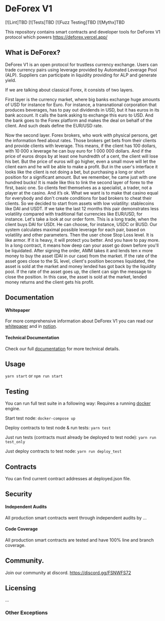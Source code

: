 # DeForex V1

[![Lint]TBD
[![Tests]TBD
[![Fuzz Testing]TBD
[![Mythx]TBD

This repository contains smart contracts and developer tools for DeForex V1 protocol which powers  https://deforex.vercel.app/

## What is DeForex?

DeForex V1 is an open protocol for trustless currency exchange. Users can trade currency pairs using leverage provided by Automated Leverage Pool (ALP). Suppliers can participate in liquidity providing for ALP and generate yield. 

If we are talking about classical Forex, it consists of two layers. 

First layer is the currency market, where big banks exchange huge amounts of USD for instance for Euro. For instance, a transnational corporation that produces beverages, has to pay out dividends in USD, but it has euros in its bank account. It calls the bank asking to exchange this euro to USD. And the bank goes to the Forex platform and makes the deal on behalf of the client. And such deals define the EUR/USD rate. 

Now the second layer. Forex brokers, who work with physical persons, get the information feed about rates. Those brokers get bets from their clients and provide clients with leverage. This means, if the client has 100 dollars, with 10 000 x leverage he can buy euro for 1 000 000 dollars. And if the price of euros drops by at least one hundredth of a cent, the client will lose his bet. But the price of euros will go higher, even a small move will let the client earn and he will be able to make a profit. But in the user's interface it looks like the client is not doing a bet, but purchasing a long or short position for a significant amount. But we remember, he came just with one hundred bucks! It is made like this to link the second layer of forex to the first, basic one. So clients feel themselves as a specialist, a trader, not a player at the casino. And it’s ok. What we want is to make that casino equal for everybody and don't create conditions for bad brokers to cheat their clients. So we decided to start from assets with low volatility: stablecoins like DAI and USDT. If we take the last 12 months this pair demonstrates less volatility compared with traditional fiat currencies like EUR/USD, for instance. Let's take a look at our order form. This is a long trade, when the client buys DAI for USDt. He can choose, for instance, USDC or BUSD. Our system calculates maximal possible leverage for each pair, based on volatility and other parameters. Then the user chose Stop Loss level. It is like armor. If it is heavy, it will protect you better. And you have to pay more. In a long contract, it means how deep can your asset go down before you'll be liquidated. After signing the order, AMM takes it and lends ten x more money to buy the asset (DAI in our case) from the market. If the rate of the asset goes close to the SL level, client's position becomes liquidated, the asset is sold at the market and money lended has got back by the liquidity pool. If the rate of the asset goes up, the client can sign the message to close the position. In this case, the asset is sold at the market, lended money returns and the client gets his profit.

## Documentation
#### Whitepaper

For more comprehensive information about DeForex V1 you can read our [whitepaper](https://www.notion.so/White-Paper-f79f1526cb69440d8164c0a40c968a29) and in [notion](https://husky-breath-587.notion.site/DeForex-Leverage-ETH-Global-2022-Public-Documentation-6ff8f3befe8f45b2a1d6e856e94e14f2).

#### Technical Documentation

Check our full [documentation](https://github.com/StasPodyachev/DeForex) for more technical details.

## Usage
`yarn start`
or
`npm run start`

## Testing
You can run full test suite in a following way:
Requires a running [docker](https://www.docker.com/) engine.

Start test node:
`docker-compose up`

Deploy contracts to test node & run tests:
`yarn test`

Just run tests (contracts must already be deployed to test node):
`yarn run test_only`

Just deploy contracts to test node:
`yarn run deploy_test`

## Contracts
You can find current contract addresses at deployed.json file.
## Security
#### Independent Audits
All production smart contracts went through independent audits by ...
#### Code Coverage
All production smart contracts are tested and have 100% line and branch coverage.
## Community.
Join our community at discord.
https://discord.gg/FSNWFS72

## Licensing
...

### Other Exceptions

